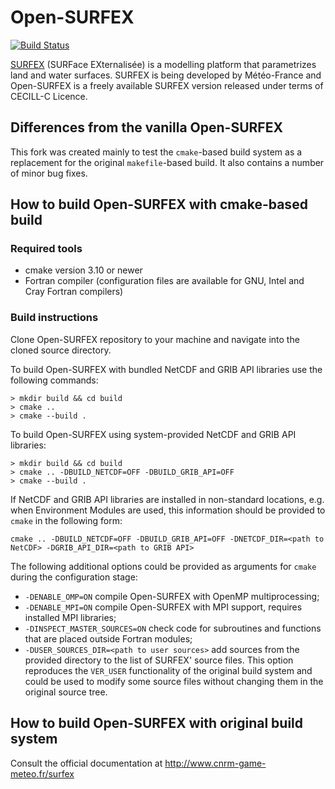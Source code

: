 # Open-SURFEX
[![Build Status](https://travis-ci.org/joewkr/open-SURFEX.svg?branch=master)](https://travis-ci.org/joewkr/open-SURFEX)

[SURFEX](http://www.cnrm-game-meteo.fr/surfex) (SURFace EXternalisée) is a modelling platform that parametrizes land and water surfaces. SURFEX is being developed by Météo-France and Open-SURFEX is
a freely available SURFEX version released under terms of CECILL-C Licence.

## Differences from the vanilla Open-SURFEX

This fork was created mainly to test the `cmake`-based build system as a replacement for the
original `makefile`-based build. It also contains a number of minor bug fixes.

## How to build Open-SURFEX with cmake-based build

### Required tools

* cmake version 3.10 or newer
* Fortran compiler (configuration files are available for GNU, Intel and Cray Fortran compilers)

### Build instructions

Clone Open-SURFEX repository to your machine and navigate into the cloned source directory.

To build Open-SURFEX with bundled NetCDF and GRIB API libraries use the following commands:
```shell
> mkdir build && cd build
> cmake ..
> cmake --build .
```

To build Open-SURFEX using system-provided NetCDF and GRIB API libraries:
```shell
> mkdir build && cd build
> cmake .. -DBUILD_NETCDF=OFF -DBUILD_GRIB_API=OFF
> cmake --build .
```
If NetCDF and GRIB API libraries are installed in non-standard locations, e.g. when Environment Modules are used, this information should be provided to `cmake` in the following form:
```shell
cmake .. -DBUILD_NETCDF=OFF -DBUILD_GRIB_API=OFF -DNETCDF_DIR=<path to NetCDF> -DGRIB_API_DIR=<path to GRIB API>
```

The following additional options could be provided as arguments for `cmake` during the
configuration stage:

* `-DENABLE_OMP=ON` compile Open-SURFEX with OpenMP multiprocessing;
* `-DENABLE_MPI=ON` compile Open-SURFEX with MPI support, requires installed MPI libraries;
* `-DINSPECT_MASTER_SOURCES=ON` check code for subroutines and functions that are placed outside Fortran modules;
* `-DUSER_SOURCES_DIR=<path to user sources>` add sources from the provided directory to the list of SURFEX' source files. This option reproduces the `VER_USER` functionality of the original build system and could be used to modify some source files without changing them in the original source tree.

## How to build Open-SURFEX with original build system

Consult the official documentation at http://www.cnrm-game-meteo.fr/surfex